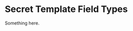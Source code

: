 [title]: # (Secret Template Field Types)
[tags]: # (XXX)
[priority]: # (5377)
# Secret Template Field Types
Something here.
